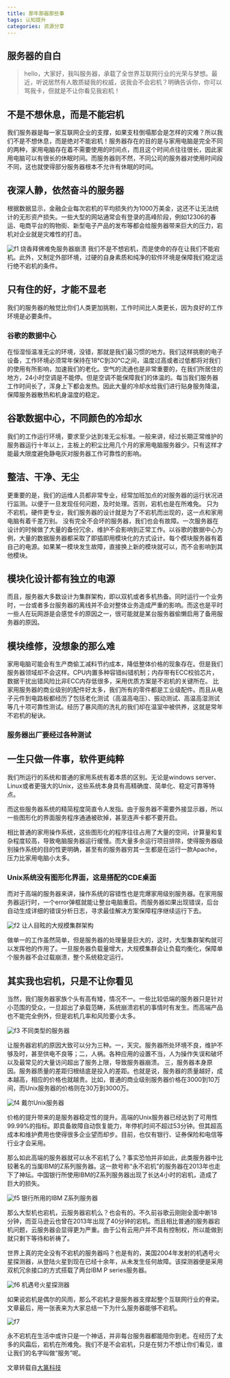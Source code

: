 ```yaml
---
title: 那年那器那些事
tags: 认知提升
categories: 资源分享
---
```


## 服务器的自白

>hello，大家好，我叫服务器，承载了全世界互联网行业的光荣与梦想。最近，听说居然有人敢质疑我的权威，说我会不会宕机？明确告诉你，你可以骂我卡，但就是不让你看见我宕机！

## 不是不想休息，而是不能宕机

我们服务器是每一家互联网企业的支撑，如果支柱倒塌那会是怎样的灾难？所以我们不是不想休息，而是绝对不能宕机！服务器存在的目的是与家用电脑是完全不同的两种，家用电脑存在着不需要使用的时间点，而且这个时间点往往很长，因此家用电脑可以有很长的休眠时间。而服务器则不然，不同公司的服务器对使用时间段不同，这也就使得部分服务器根本不允许有休眠的时间。

## 夜深人静，依然奋斗的服务器

  根据数据显示，金融企业每次宕机的平均损失约为1000万美金，这还不让无法统计的无形资产损失。一些大型的网站通常会有登录的高峰阶段，例如12306的春运、电商平台的购物街、新型电子产品的发布等都会给服务器带来巨大的压力，宕机对企业就是灾难性的打击。

![f1](http://outwcl4zh.bkt.clouddn.com/1.jpg)
               烧香拜佛难免服务器崩溃
  我们不是不想宕机，而是使命的存在让我们不能宕机。此外，又制定外部环境，过硬的自身素质和纯净的软件环境是保障我们稳定运行绝不宕机的条件。

## 只有住的好，才能不显老
  我们的服务器的触觉比你们人类更加挑剔，工作时间比人类更长，因为良好的工作环境是必要条件。

### 谷歌的数据中心
  在恒湿恒温准无尘的环境，没错，那就是我们最习惯的地方。我们这样挑剔的电子设备，工作环境必须常年保持在18℃到30℃之间，温度过高或者过低都将对我们的使用有所影响，加速我们的老化。空气的流通也是非常重要的，在我们所居住的地方，24小时空调是不能停。但是空调不能保障我们的体温的。每当我们服务器工作时间长了，浑身上下都会发热。因此大量的冷却水给我们进行贴身服务降温，保障服务器散热和机身温度的稳定。

## 谷歌数据中心，不同颜色的冷却水
  我们的工作运行环境，要求至少达到准无尘标准。一般来讲，经过长期正常维护的服务器运行十年以上，主板上的积尘比用几个月的家用电脑服务器少。只有这样才能最大限度避免静电灰对服务器工作可靠性的影响。

## 整洁、干净、无尘
  更重要的是，我们的运维人员都非常专业，经常加班加点的对服务器的运行状况进行监测。以便于一旦发现任何问题，及时处理。否则，宕机也是在所难免。
  只为不宕机，硬件更专业，我们服务器的设计就是为了不宕机而出现的，这一点和家用电脑有着千差万别。
  没有完全不会坏的服务器，我们也会有故障。一次服务器在设计的时候做了大量的备份冗余，维护不会影响到正常工作。以谷歌的数据中心为例，大量的数据服务器都采取了即插即用模块化的方式设计。每个模块服务器有着自己的电源。如果某一模块发生故障，直接换上新的模块就可以，而不会影响到其他模块。

## 模块化设计都有独立的电源
  而且，服务器大多数设计为集群架构，即以双机或者多机热备。同时运行一个业务时，一台或者多台服务器的离线并不会对整体业务造成严重的影响。而这也是平时一些人在玩网游是会感觉卡的原因之一，很可能就是某台服务器偷懒启用了备用服务器的原因。

## 模块维修，没想象的那么难
  家用电脑可能会有生产商偷工减料节约成本，降低整体价格的现象存在。但是我们服务器领域却不会这样。CPU内置多种容错纠错机制；内存带有ECC校验芯片，数据干扰出错风险比非ECC内存低很多，采用优质方案是不宕机的关键所在。
  比家用服务器的商业级别的配件好太多，我们所有的零件都是工业级配件。而且从电子元件到电路板都经历了包括老化测试（高温高电压）、振动测试、高温高湿测试等几十项可靠性测试。经历了暴风雨的洗礼的我们却在温室中被供养，这就是常年不宕机的秘诀。

### 服务器出厂要经过各种测试

## 一生只做一件事，软件更纯粹
  我们所运行的系统和普通的家用系统有着本质的区别。无论是windows server、Linux或者更强大的Unix，这些系统本身具有高精确度、简单化、稳定可靠等特点。


  而这些服务器系统的精简程度简直令人发指。由于服务器不需要外接显示器，所以一些图形化的界面服务程序通通被砍掉，甚至连声卡都不要开启。

  相比普通的家用操作系统，这些图形化的程序往往占用了大量的空间，计算量和复杂程度较高，导致电脑服务器运行缓慢。而大量多余运行项目排除，使得服务器级别操作系统的目的性更明确，甚至有的服务器穷其一生都是在运行一款Apache，压力比家用电脑小太多。

### Unix系统没有图形化界面，这是搭配的CDE桌面
  而对于高端的服务器来讲，操作系统的容错性也是完爆家用级别服务器。在家用服务器运行时，一个error弹框就能让整台电脑重启。而服务器如果出现错误，后台自动生成详细的错误分析日志，寻求最佳解决方案保障程序继续运行下去。

![f2](http://outwcl4zh.bkt.clouddn.com/2.jpg)
   让人目眩的大规模集群架构

   做单一的工作虽然简单，但是服务器的处理量是巨大的，这时，大型集群架构就可以发挥他的作用了。一旦服务器负载量增大，大规模集群会让负载均衡化，保障单个服务器不会过载崩溃，整个系统稳定运行。

## 其实我也宕机，只是不让你看见
  当然，我们服务器家族个头有高有矮，情况不一。一些比较低端的服务器只是针对小范围的受众，一旦超出了承载范畴，系统崩溃宕机的事情时有发生。而高端产品也不能完全例外，但是宕机几率和风险要小太多。

![f3](http://outwcl4zh.bkt.clouddn.com/3.jpg)
    不同类型的服务器

  让服务器宕机的原因大致可以分为三种。一，天灾。服务器所处环境不良，维护不够及时，甚至供电不良等；二，人祸。各种应用的设置不当，人为操作失误和破坏以及最常见的大量访问超出了服务上限，导致服务器崩溃。 三，服务器本身原因。服务器质量的差距归根结底是投入的差距。也就是说，服务器的质量越好，成本越高，相应的价格也就越贵。比如，普通的商业级别服务器价格在3000到10万间，而Unix服务器的价格则在30万到3000万。

![f4](http://outwcl4zh.bkt.clouddn.com/4.jpg)
        戴尔Unix服务器

  价格的提升带来的是服务器稳定性的提升。高端的Unix服务器已经达到了可用性99.99%的指标。即具备故障自动恢复能力，年停机时间不超过53分钟。但其超高成本和维护费用也使得很多企业望而却步。目前，也仅有银行、证券保险和电信等行业才会采用。

  那么如此高端的服务器就可以永不宕机了么？事实恐怕并非如此，此类服务器中比较著名的当属IBM的Z系列服务器。这一款号称“永不宕机”的服务器在2013年也走下了神坛。中国银行所使用IBM的Z系列服务器出现了长达4小时的宕机，造成了巨大的损失。

![f5](http://outwcl4zh.bkt.clouddn.com/5.jpg)
    银行所用的IBM Z系列服务器

  那么大型机也宕机，云服务器宕机么？也会有的。不久前谷歌云刚刚全面中断18分钟，而亚马逊云也曾在2013年出现了40分钟的宕机。而且相比普通的服务器宕机问题，云服务器会显得更为严重。由于公有云用户并不具有控制权，所以能做到就只剩下等待和祈祷了。

  世界上真的完全没有不宕机的服务器吗？也是有的，美国2004年发射的机遇号火星探测器，从登陆火星到现在已经十余年，从未发生任何故障。该探测器便是采用双机冗余接口的方式搭载了两台IBM P series服务器。

![f6](http://outwcl4zh.bkt.clouddn.com/6.jpg)
   机遇号火星探测器

  如果说宕机是偶尔的风雨，那么不宕机才是服务器支撑起整个互联网行业的脊梁。文章最后，用一张表来为大家总结一下为什么服务器能够不宕机。

![f7](http://outwcl4zh.bkt.clouddn.com/7.jpg)

  永不宕机在生活中或许只是一个神话，并非每台服务器都能陪你到老。在经历了太多的风霜后，宕机在所难免。我们不是不会宕机，只是在努力不想让你们看见，谁让我们的名字叫做“服务”呢。

文章转载自[大篆科技](http://blog.sina.com.cn/s/blog_162fcae490102wf94.html)